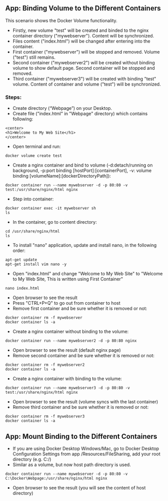 ## App: Binding Volume to the Different Containers

This scenario shows the Docker Volume functionality. 
- Firstly, new volume "test" will be created and binded to the nginx container directory ("mywebserver"). Content will be synchronized.
- Files content ("index.html") will be changed after entering into the container. 
- First container ("mywebserver") will be stopped and removed. Volume ("test") still remains.
- Second container ("mywebserver2") will be created without binding volume to show default page. Second container will be stopped and removed.
- Third container ("mywebserver3") will be created with binding "test" volume. Content of container and volume ("test") will be synchronized. 

### Steps: 

- Create directory (“Webpage”) on your Desktop.
- Create file ("index.html" in "Webpage" directory) which contains following:
```
<center>
<h1>Welcome to My Web Site</h1>
</center>
```
- Open terminal and run:
```
docker volume create test
```
- Create a nginx container and bind to volume (-d:detach/running on background, -p:port binding [hostPort]:[containerPort], -v: volume binding [volumeName]:[dockerDirectoryPath]):
```
docker container run --name mywebserver -d -p 80:80 -v test:/usr/share/nginx/html nginx
```
- Step into container:
```
docker container exec -it mywebserver sh
ls
```
- In the container, go to content directory:
```
cd /usr/share/nginx/html
ls
```
- To install "nano" application, update and install nano, in the following order:
```
apt-get update
apt-get install vim nano -y
```
- Open "index.html" and change "Welcome to My Web Site" to "Welcome to My Web Site, This is written using First Container"
```
nano index.html
```
- Open browser to see the result
- Press "CTRL+P+Q" to go out from container to host
- Remove first container and be sure whether it is removed or not: 
```
docker container rm -f mywebserver
docker container ls -a
```
- Create a nginx container without binding to the volume:
```
docker container run --name mywebserver2 -d -p 80:80 nginx
```
- Open browser to see the result (default nginx page)
- Remove second container and be sure whether it is removed or not: 
```
docker container rm -f mywebserver2
docker container ls -a
```
- Create a nginx container with binding to the volume:
```
docker container run --name mywebserver3 -d -p 80:80 -v test:/usr/share/nginx/html nginx
```
- Open browser to see the result (volume syncs with the last container)
- Remove third container and be sure whether it is removed or not: 
```
docker container rm -f mywebserver3
docker container ls -a
```

## App: Mount Binding to the Different Containers <a name="app_mount"></a>
- If you are using Docker Desktop Windows/Mac, go to Docker Desktop Configuration Settings from app /Resources/FileSharing, add your root directory  (e.g. C:/)
- Similar as a volume, but now host path directory is used.

```
docker container run --name mywebserver -d -p 80:80 -v C:\Docker\Webpage:/usr/share/nginx/html nginx
```
- Open browser to see the result (you will see the content of host directory)

